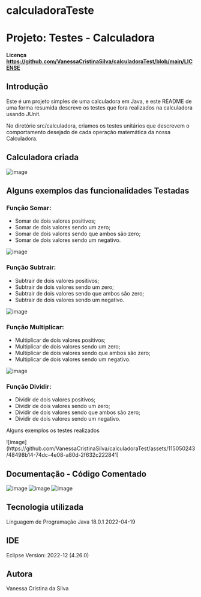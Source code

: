 # calculadoraTeste

# Projeto: Testes - Calculadora
#### Licença https://github.com/VanessaCristinaSilva/calculadoraTest/blob/main/LICENSE

## Introdução

<p>Este é um projeto simples de uma calculadora em Java, e este README de uma forma resumida descreve os testes que fora realizados na calculadora usando JUnit.</p>
<p>No diretório src/calculadora, criamos os testes unitários que descrevem o comportamento desejado de cada operação matemática da nossa Calculadora.</p>

## Calculadora criada
![image](https://github.com/VanessaCristinaSilva/calculadoraTest/assets/115050243/ce764123-ef3b-4bbf-be83-8298645fc1d8)


## Alguns exemplos das funcionalidades Testadas

### Função Somar:

+ Somar de dois valores positivos;
+ Somar de dois valores sendo um zero;
+ Somar de dois valores sendo que ambos são zero;
+ Somar de dois valores sendo um negativo.
 
![image](https://github.com/VanessaCristinaSilva/calculadoraTest/assets/115050243/b7dc104f-a9df-467c-aaa9-73052c628e5d)

### Função Subtrair:
+ Subtrair de dois valores positivos;
+ Subtrair de dois valores sendo um zero;
+ Subtrair de dois valores sendo que ambos são zero;
+ Subtrair de dois valores sendo um negativo.

![image](https://github.com/VanessaCristinaSilva/calculadoraTest/assets/115050243/1e2241a8-f58f-4032-8348-cef289379e9c)

### Função Multiplicar:
+ Multiplicar de dois valores positivos;
+ Multiplicar de dois valores sendo um zero;
+ Multiplicar de dois valores sendo que ambos são zero;
+ Multiplicar de dois valores sendo um negativo.

![image](https://github.com/VanessaCristinaSilva/calculadoraTest/assets/115050243/ff765ec1-afc7-4025-b3ea-5d8bbf16c8db)

### Função Dividir:
+ Dividir de dois valores positivos;
+ Dividir de dois valores sendo um zero;
+ Dividir de dois valores sendo que ambos são zero;
+ Dividir de dois valores sendo um negativo.

<p>Alguns exemplos os testes realizados<p/>
![image](https://github.com/VanessaCristinaSilva/calculadoraTest/assets/115050243/48498b14-74dc-4e08-a80d-2f632c222841)

## Documentação - Código Comentado

![image](https://github.com/VanessaCristinaSilva/calculadoraTest/assets/115050243/8ce70015-ebf7-48cf-86a4-b5f6b990eb16)
![image](https://github.com/VanessaCristinaSilva/calculadoraTest/assets/115050243/f8605006-2b15-4bad-83fa-5cb2eb1ef031)
![image](https://github.com/VanessaCristinaSilva/calculadoraTest/assets/115050243/e11b7011-beef-41de-b944-63b6a4584ac2)

## Tecnologia utilizada
Linguagem de Programação Java 18.0.1 2022-04-19

## IDE
Eclipse Version: 2022-12 (4.26.0)

## Autora
Vanessa Cristina da Silva 



